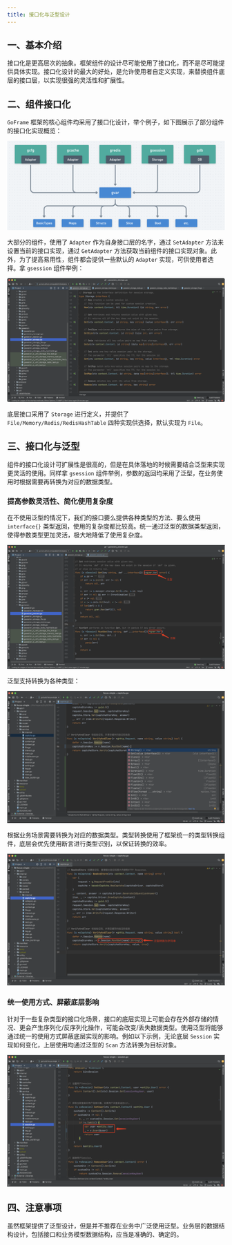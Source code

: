 ```yaml
---
title: 接口化与泛型设计
---
```


## 一、基本介绍

接口化是更高层次的抽象。框架组件的设计尽可能使用了接口化，而不是尽可能提供具体实现。接口化设计的最大的好处，是允许使用者自定义实现，来替换组件底层的接口层，以实现很强的灵活性和扩展性。

## 二、组件接口化

`GoFrame` 框架的核心组件均采用了接口化设计，举个例子，如下图展示了部分组件的接口化实现概览：

![](/markdown/f7c64eb343963d83adee0800a7774045.png)

大部分的组件，使用了 `Adapter` 作为自身接口层的名字，通过 `SetAdapter` 方法来设置当前的接口实现，通过 `GetAdapter` 方法获取当前组件的接口实现对象。此外，为了提高易用性，组件都会提供一些默认的 `Adapter` 实现，可供使用者选择。拿 `gsession` 组件举例：

![](/markdown/5b6e3ff29277e5e5bd32707d9a29bf4c.png)

底层接口采用了 `Storage` 进行定义，并提供了 `File/Memory/Redis/RedisHashTable` 四种实现供选择，默认实现为 `File`。

## 三、接口化与泛型

组件的接口化设计可扩展性是很高的，但是在具体落地的时候需要结合泛型来实现更灵活的使用。同样拿 `gsession` 组件举例，参数的返回均采用了泛型，在业务使用时根据需要再转换为对应的数据类型。

### 提高参数灵活性、简化使用复杂度

在不使用泛型的情况下，我们的接口要么提供各种类型的方法、要么使用 `interface{}` 类型返回，使用的复杂度都比较高。统一通过泛型的数据类型返回，使得参数类型更加灵活，极大地降低了使用复杂度。

![](/markdown/b8a2950b795cf7cb987cbfa7a305ff72.png)

泛型支持转换为各种类型：

![](/markdown/76fcb2211bfb4d98a88bdb9d1288b574.png)

根据业务场景需要转换为对应的数据类型。类型转换使用了框架统一的类型转换组件，底层会优先使用断言进行类型识别，以保证转换的效率。

![](/markdown/4605ec6822024dd52fe79ea75d6497d9.png)

### 统一使用方式、屏蔽底层影响

针对于一些复杂类型的接口化场景，接口的底层实现上可能会存在外部存储的情况、更会产生序列化/反序列化操作，可能会改变/丢失数据类型。使用泛型将能够通过统一的使用方式屏蔽底层实现的影响。例如以下示例，无论底层 `Session` 实现如何变化，上层使用均通过泛型的 `Scan` 方法转换为目标对象。

![](/markdown/de4f942e624d5e30a40f7d9d087c35fc.png)

## 四、注意事项

虽然框架提供了泛型设计，但是并不推荐在业务中广泛使用泛型。业务层的数据结构设计，包括接口和业务模型数据结构，应当是准确的、确定的。